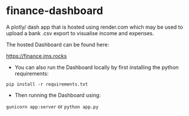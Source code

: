 # finance-dashboard
A plotly/ dash app that is hosted using render.com which may be used to upload a bank .csv export to visualise income and expenses.

The hosted Dashboard can be found here:

https://finance.jms.rocks
- You can also run the Dashboard locally by first installing the python requirements:

`pip install -r requirements.txt`

- Then running the Dashboard using:

`gunicorn app:server` or `python app.py`
